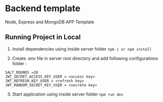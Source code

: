 # Backend template

Node, Express and MongoDB APP Template

## Running Project in Local

1. Install dependencies using inside server folder `npm i or npm install`

2. Create .env file in server root directory and add following configurations folder :

```
SALT_ROUNDS =10
JWT_SECRET_ACCESS_KEY_USER = <access key>
JWT_REFRESH_KEY_USER = <refresh key>
JWT_RANDOM_SECRET_KEY_USER = <secrete key>

```

3. Start application using inside server folder `npm run dev`
